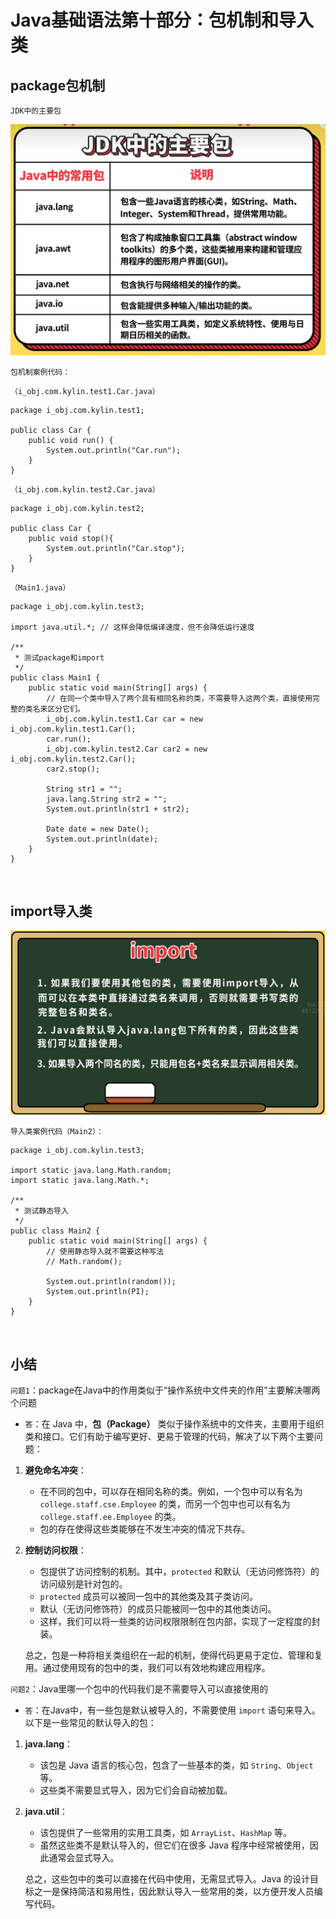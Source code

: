 # Java基础语法第十部分：包机制和导入类

## **package包机制**

`JDK中的主要包`

![JDK主要包](../images/0895fe512666a747dcc7c21da8880b8715339f59832c0f2203b7cb6d0dfd76a0.png)  

`包机制案例代码：`

`（i_obj.com.kylin.test1.Car.java）`
```
package i_obj.com.kylin.test1;

public class Car {
    public void run() {
        System.out.println("Car.run");
    }
}
```

`（i_obj.com.kylin.test2.Car.java）`
```
package i_obj.com.kylin.test2;

public class Car {
    public void stop(){
        System.out.println("Car.stop");
    }
}
```

`（Main1.java）`
```
package i_obj.com.kylin.test3;

import java.util.*; // 这样会降低编译速度，但不会降低运行速度

/**
 * 测试package和import
 */
public class Main1 {
    public static void main(String[] args) {
        // 在同一个类中导入了两个具有相同名称的类，不需要导入这两个类，直接使用完整的类名来区分它们。
        i_obj.com.kylin.test1.Car car = new i_obj.com.kylin.test1.Car();
        car.run();
        i_obj.com.kylin.test2.Car car2 = new i_obj.com.kylin.test2.Car();
        car2.stop();

        String str1 = "";
        java.lang.String str2 = "";
        System.out.println(str1 + str2);

        Date date = new Date();
        System.out.println(date);
    }
}
```

<br>

## **import导入类**

![import简介](../images/b09917608697d37be4f5dbb989dc24c316086429b0919395230333efca8a1063.png)  

`导入类案例代码（Main2）：`
```
package i_obj.com.kylin.test3;

import static java.lang.Math.random;
import static java.lang.Math.*;

/**
 * 测试静态导入
 */
public class Main2 {
    public static void main(String[] args) {
        // 使用静态导入就不需要这种写法
        // Math.random();

        System.out.println(random());
        System.out.println(PI);
    }
}
```

<br>

## **小结**

`问题1`：package在Java中的作用类似于“操作系统中文件夹的作用”主要解决哪两个问题

- `答`：在 Java 中，**包（Package）** 类似于操作系统中的文件夹，主要用于组织类和接口。它们有助于编写更好、更易于管理的代码，解决了以下两个主要问题：

1. **避免命名冲突**：
   - 在不同的包中，可以存在相同名称的类。例如，一个包中可以有名为 `college.staff.cse.Employee` 的类，而另一个包中也可以有名为 `college.staff.ee.Employee` 的类。
   - 包的存在使得这些类能够在不发生冲突的情况下共存。

2. **控制访问权限**：
   - 包提供了访问控制的机制。其中，`protected` 和默认（无访问修饰符）的访问级别是针对包的。
   - `protected` 成员可以被同一包中的其他类及其子类访问。
   - 默认（无访问修饰符）的成员只能被同一包中的其他类访问。
   - 这样，我们可以将一些类的访问权限限制在包内部，实现了一定程度的封装。

    总之，包是一种将相关类组织在一起的机制，使得代码更易于定位、管理和复用。通过使用现有的包中的类，我们可以有效地构建应用程序。

`问题2`：Java里哪一个包中的代码我们是不需要导入可以直接使用的

- `答`：在Java中，有一些包是默认被导入的，不需要使用 `import` 语句来导入。以下是一些常见的默认导入的包：

1. **java.lang**：
   - 该包是 Java 语言的核心包，包含了一些基本的类，如 `String`、`Object` 等。
   - 这些类不需要显式导入，因为它们会自动被加载。

2. **java.util**：
   - 该包提供了一些常用的实用工具类，如 `ArrayList`、`HashMap` 等。
   - 虽然这些类不是默认导入的，但它们在很多 Java 程序中经常被使用，因此通常会显式导入。

    总之，这些包中的类可以直接在代码中使用，无需显式导入。Java 的设计目标之一是保持简洁和易用性，因此默认导入一些常用的类，以方便开发人员编写代码。